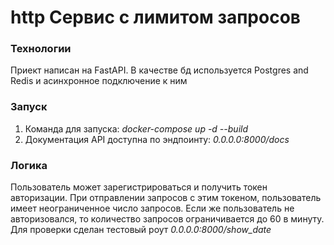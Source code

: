 # http Сервис с лимитом запросов
### Технологии
Приект написан на FastAPI. В качестве бд используется Postgres and Redis и асинхронное подключение к ним

### Запуск
1. Команда для запуска: *docker-compose up -d --build*
2. Документация API доступна по эндпоинту: *0.0.0.0:8000/docs*

### Логика
Пользователь может зарегистрироваться и получить токен авторизации. При отправлении запросов с этим токеном,
пользователь имеет неограниченное число запросов.
Если же пользователь не авторизовался, то количество запросов ограничивается до 60 в минуту.
Для проверки сделан тестовый роут *0.0.0.0:8000/show_date*
